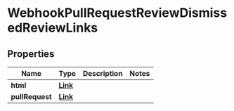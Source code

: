 

# WebhookPullRequestReviewDismissedReviewLinks


## Properties

| Name | Type | Description | Notes |
|------------ | ------------- | ------------- | -------------|
|**html** | [**Link**](Link.md) |  |  |
|**pullRequest** | [**Link**](Link.md) |  |  |



